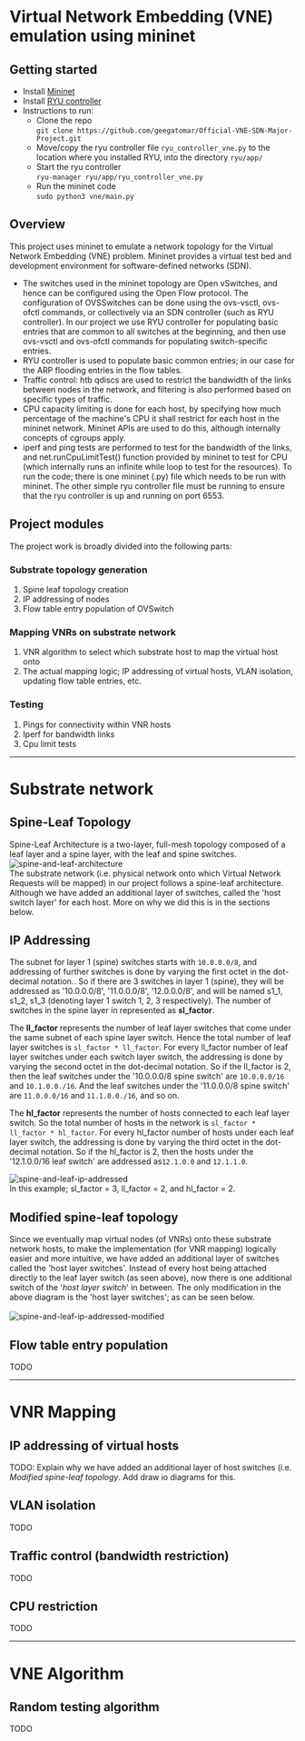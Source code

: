 # Virtual Network Embedding (VNE) emulation using mininet


## Getting started
- Install [Mininet](http://mininet.org/download/)
- Install [RYU controller](https://ryu.readthedocs.io/en/latest/getting_started.html)
- Instructions to run:
    - Clone the repo </br>
        ```git clone https://github.com/geegatomar/Official-VNE-SDN-Major-Project.git```
    - Move/copy the ryu controller file `ryu_controller_vne.py` to the location where you installed RYU, into the directory `ryu/app/`
    - Start the ryu controller </br>
      ``` ryu-manager ryu/app/ryu_controller_vne.py ```
    - Run the mininet code </br>
      ` sudo python3 vne/main.py `
  

## Overview
This project uses mininet to emulate a network topology for the Virtual Network Embedding (VNE) problem. Mininet provides a virtual test bed and development environment for software-defined networks (SDN).
- The switches used in the mininet topology are Open vSwitches, and hence can be configured using the Open Flow protocol. The configuration of OVSSwitches can be done using the ovs-vsctl, ovs-ofctl commands, or collectively via an SDN controller (such as RYU controller). In our project we use RYU controller for populating basic entries that are common to all switches at the beginning, and then use ovs-vsctl and ovs-ofctl commands for populating switch-specific entries.
- RYU controller is used to populate basic common entries; in our case for the ARP flooding entries in the flow tables.
- Traffic control: htb qdiscs are used to restrict the bandwidth of the links between nodes in the network, and filtering is also performed based on specific types of traffic.
- CPU capacity limiting is done for each host, by specifying how much percentage of the machine's CPU it shall restrict for each host in the mininet network. Mininet APIs are used to do this, although internally concepts of cgroups apply.
- iperf and ping tests are performed to test for the bandwidth of the links, and net.runCpuLimitTest() function provided by mininet to test for CPU (which internally runs an infinite while loop to test for the resources).
To run the code; there is one mininet (.py) file which needs to be run with mininet. The other simple ryu controller file must be running to ensure that the ryu controller is up and running on port 6553.


## Project modules
The project work is broadly divided into the following parts:
### Substrate topology generation
1. Spine leaf topology creation
2. IP addressing of nodes
3. Flow table entry population of OVSwitch
### Mapping VNRs on substrate network
1. VNR algorithm to select which substrate host to map the virtual host onto
2. The actual mapping logic; IP addressing of virtual hosts, VLAN isolation, updating flow table entries, etc.
### Testing
1. Pings for connectivity within VNR hosts
2. Iperf for bandwidth links
3. Cpu limit tests

---

# Substrate network

## Spine-Leaf Topology
Spine-Leaf Architecture is a two-layer, full-mesh topology composed of a leaf layer and a spine layer, with the leaf and spine switches. </br>
![spine-and-leaf-architecture](https://github.com/geegatomar/Official-VNE-SDN-Major-Project/blob/master/images/spine-and-leaf-architecture.jpg?raw=true)
</br>
The substrate network (i.e. physical network onto which Virtual Network Requests will be mapped) in our project follows a spine-leaf architecture. Although we have added an additional layer of switches, called the 'host switch layer' for each host. More on why we did this is in the sections below.


## IP Addressing
The subnet for layer 1 (spine) switches starts with `10.0.0.0/8`, and addressing of further switches is done by varying the first octet in the dot-decimal notation.. So if there are 3 switches in layer 1 (spine), they will be addressed as '10.0.0.0/8', '11.0.0.0/8', '12.0.0.0/8', and will be named s1_1, s1_2, s1_3 (denoting layer 1 switch 1, 2, 3 respectively). The number of switches in the spine layer in represented as **sl_factor**.

The **ll_factor** represents the number of leaf layer switches that come under the same subnet of each spine layer switch. Hence the total number of leaf layer switches is `sl_factor * ll_factor`.
For every ll_factor number of leaf layer switches under each switch layer switch, the addressing is done by varying the second octet in the dot-decimal notation. So if the ll_factor is 2, then the leaf switches under the '10.0.0.0/8 spine switch' are `10.0.0.0/16` and `10.1.0.0./16`. And the leaf switches under the '11.0.0.0/8 spine switch' are `11.0.0.0/16` and `11.1.0.0./16`, and so on.

The **hl_factor** represents the number of hosts connected to each leaf layer switch. So the total number of hosts in the network is `sl_factor * ll_factor * hl_factor`. For every hl_factor number of hosts under each leaf layer switch, the addressing is done by varying the third octet in the dot-decimal notation. So if the hl_factor is 2, then the hosts under the '12.1.0.0/16 leaf switch' are addressed as`12.1.0.0` and `12.1.1.0`.

![spine-and-leaf-ip-addressed](https://github.com/geegatomar/Official-VNE-SDN-Major-Project/blob/master/images/spine_leaf_ip_addressed.png?raw=true)
</br>
In this example; sl_factor = 3, ll_factor = 2, and hl_factor = 2.



## Modified spine-leaf topology
Since we eventually map virtual nodes (of VNRs) onto these substrate network hosts, to make the implementation (for VNR mapping) logically easier and more intuitive, we have added an additional layer of switches called the 'host layer switches'. Instead of every host being attached directly to the leaf layer switch (as seen above), now there is one additional switch of the '*host layer switch*' in between.
The only modification in the above diagram is the 'host layer switches'; as can be seen below.
</br></br>
![spine-and-leaf-ip-addressed-modified](https://github.com/geegatomar/Official-VNE-SDN-Major-Project/blob/master/images/spine_leaf_ip_addressed_modified.png?raw=true)



## Flow table entry population
TODO

---


# VNR Mapping

## IP addressing of virtual hosts
TODO: Explain why we have added an additional layer of host switches (i.e. *Modified spine-leaf topology*. Add draw io diagrams for this.

## VLAN isolation
TODO

## Traffic control (bandwidth restriction)
TODO

## CPU restriction
TODO

---


# VNE Algorithm

## Random testing algorithm
TODO
